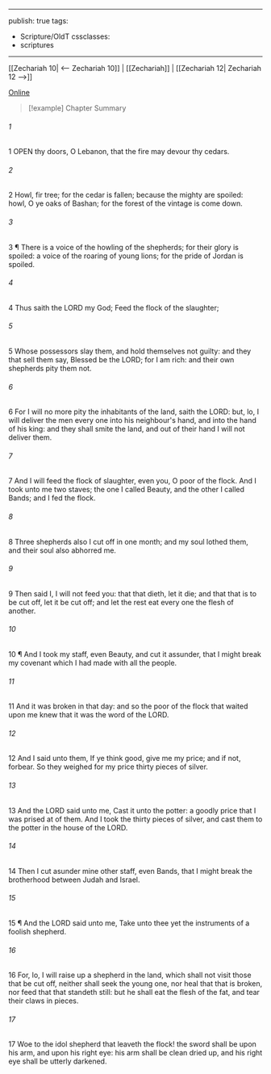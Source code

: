 

---
publish: true
tags:
  - Scripture/OldT
cssclasses:
  - scriptures
---
[[Zechariah 10| <-- Zechariah 10]] | [[Zechariah]] | [[Zechariah 12| Zechariah 12 -->]]

[Online](https://churchofjesuschrist.org/study/scriptures/ot/zech/11?lang=eng)

>[!example] Chapter Summary
>
###### 1
1 OPEN thy doors, O Lebanon, that the fire may devour thy cedars.
###### 2
2 Howl, fir tree; for the cedar is fallen; because the mighty are spoiled: howl, O ye oaks of Bashan; for the forest of the vintage is come down.
###### 3
3 ¶ There is a voice of the howling of the shepherds; for their glory is spoiled: a voice of the roaring of young lions; for the pride of Jordan is spoiled.
###### 4
4 Thus saith the LORD my God; Feed the flock of the slaughter;
###### 5
5 Whose possessors slay them, and hold themselves not guilty: and they that sell them say, Blessed be the LORD; for I am rich: and their own shepherds pity them not.
###### 6
6 For I will no more pity the inhabitants of the land, saith the LORD: but, lo, I will deliver the men every one into his neighbour's hand, and into the hand of his king: and they shall smite the land, and out of their hand I will not deliver them.
###### 7
7 And I will feed the flock of slaughter, even you, O poor of the flock.  And I took unto me two staves; the one I called Beauty, and the other I called Bands; and I fed the flock.
###### 8
8 Three shepherds also I cut off in one month; and my soul lothed them, and their soul also abhorred me.
###### 9
9 Then said I, I will not feed you: that that dieth, let it die; and that that is to be cut off, let it be cut off; and let the rest eat every one the flesh of another.
###### 10
10 ¶ And I took my staff, even Beauty, and cut it assunder, that I might break my covenant which I had made with all the people.
###### 11
11 And it was broken in that day: and so the poor of the flock that waited upon me knew that it was the word of the LORD.
###### 12
12 And I said unto them, If ye think good, give me my price; and if not, forbear.  So they weighed for my price thirty pieces of silver.
###### 13
13 And the LORD said unto me, Cast it unto the potter: a goodly price that I was prised at of them.  And I took the thirty pieces of silver, and cast them to the potter in the house of the LORD.
###### 14
14 Then I cut asunder mine other staff, even Bands, that I might break the brotherhood between Judah and Israel.
###### 15
15 ¶ And the LORD said unto me, Take unto thee yet the instruments of a foolish shepherd.
###### 16
16 For, lo, I will raise up a shepherd in the land, which shall not visit those that be cut off, neither shall seek the young one, nor heal that that is broken, nor feed that that standeth still: but he shall eat the flesh of the fat, and tear their claws in pieces.
###### 17
17 Woe to the idol shepherd that leaveth the flock!  the sword shall be upon his arm, and upon his right eye: his arm shall be clean dried up, and his right eye shall be utterly darkened.



